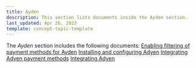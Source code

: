 ```yaml
---
title: Ayden
description: This section lists documents inside the Ayden section.
last_updated: Apr 26, 2023
template: concept-topic-template
---
```


The *Ayden* section includes the following documents:
[Enabling filtering of payment methods for Ayden](/docs/scos/dev/technology-partner-guides/{{page.version}}/payment-partners/adyen/enabling-filtering-of-payment-methods-for-adyen.html)
[Installing and configuring Adyen](/docs/scos/dev/technology-partner-guides/{{page.version}}/payment-partners/adyen/installing-and-configuring-adyen.html)
[Integrating Adyen payment methods](/docs/scos/dev/technology-partner-guides/{{page.version}}/payment-partners/adyen/integrating-adyen-payment-methods.html)
[Integrating Adyen](/docs/scos/dev/technology-partner-guides/{{page.version}}/payment-partners/adyen/integrating-adyen.html)